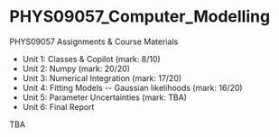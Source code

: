 # PHYS09057_Computer_Modelling

PHYS09057 Assignments &amp; Course Materials

- Unit 1: Classes & Copilot (mark: 8/10)
- Unit 2: Numpy (mark: 20/20)
- Unit 3: Numerical Integration (mark: 17/20)
- Unit 4: Fitting Models -- Gaussian likelihoods (mark: 16/20)
- Unit 5: Parameter Uncertainties (mark: TBA)
- Unit 6: Final Report

TBA
